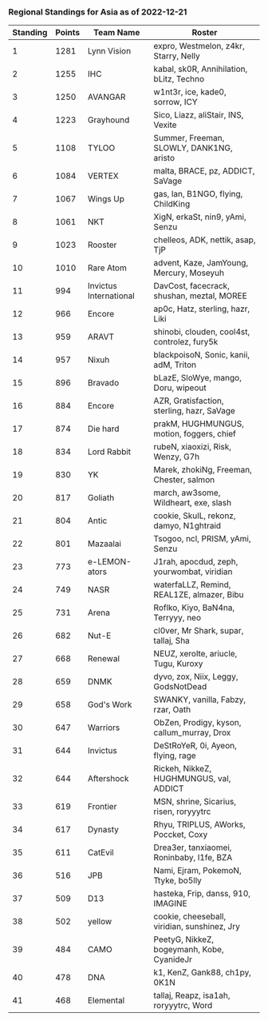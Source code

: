 ### Regional Standings for Asia as of 2022-12-21

|Standing|Points|Team Name|Roster|
|-|-|-|-|
|1|1281|Lynn Vision| expro, Westmelon, z4kr, Starry, Nelly|
|2|1255|IHC| kabal, sk0R, Annihilation, bLitz, Techno|
|3|1250|AVANGAR| w1nt3r, ice, kade0, sorrow, ICY|
|4|1223|Grayhound| Sico, Liazz, aliStair, INS, Vexite|
|5|1108|TYLOO| Summer, Freeman, SLOWLY, DANK1NG, aristo|
|6|1084|VERTEX| malta, BRACE, pz, ADDICT, SaVage|
|7|1067|Wings Up| gas, lan, B1NGO, flying, ChildKing|
|8|1061|NKT| XigN, erkaSt, nin9, yAmi, Senzu|
|9|1023|Rooster| chelleos, ADK, nettik, asap, TjP|
|10|1010|Rare Atom| advent, Kaze, JamYoung, Mercury, Moseyuh|
|11|994|Invictus International| DavCost, facecrack, shushan, meztal, MOREE|
|12|966|Encore| ap0c, Hatz, sterling, hazr, Liki|
|13|959|ARAVT| shinobi, clouden, cool4st, controlez, fury5k|
|14|957|Nixuh| blackpoisoN, Sonic, kanii, adM, Triton|
|15|896|Bravado| bLazE, SloWye, mango, Doru, wipeout|
|16|884|Encore| AZR, Gratisfaction, sterling, hazr, SaVage|
|17|874|Die hard| prakM, HUGHMUNGUS, motion, foggers, chief|
|18|834|Lord Rabbit| rubeN, xiaoxizi, Risk, Wenzy, G7h|
|19|830|YK| Marek, zhokiNg, Freeman, Chester, salmon|
|20|817|Goliath| march, aw3some, Wildheart, exe, slash|
|21|804|Antic| cookie, SkulL, rekonz, damyo, N1ghtraid|
|22|801|Mazaalai| Tsogoo, ncl, PRISM, yAmi, Senzu|
|23|773|e-LEMON-ators| J1rah, apocdud, zeph, yourwombat, viridian|
|24|749|NASR| waterfaLLZ, Remind, REAL1ZE, almazer, Bibu|
|25|731|Arena| Roflko, Kiyo, BaN4na, Terryyy, neo|
|26|682|Nut-E| cl0ver, Mr Shark, supar, tallaj, Sha|
|27|668|Renewal| NEUZ, xerolte, ariucle, Tugu, Kuroxy|
|28|659|DNMK| dyvo, zox, Niix, Leggy, GodsNotDead|
|29|658|God's Work| SWANKY, vanilla, Fabzy, rzar, Oath|
|30|647|Warriors| ObZen, Prodigy, kyson, callum_murray, Drox|
|31|644|Invictus| DeStRoYeR, 0i, Ayeon, flying, rage|
|32|644|Aftershock| Rickeh, NikkeZ, HUGHMUNGUS, val, ADDICT|
|33|619|Frontier| MSN, shrine, Sicarius, risen, roryyytrc|
|34|617|Dynasty| Rhyu, TRIPLUS, AWorks, Poccket, Coxy|
|35|611|CatEvil| Drea3er, tanxiaomei, Roninbaby, l1fe, BZA|
|36|516|JPB| Nami, Ejram, PokemoN, Ttyke, bo5lly|
|37|509|D13| hasteka, Frip, danss, 910, IMAGINE|
|38|502|yellow| cookie, cheeseball, viridian, sunshinez, Jry|
|39|484|CAMO| PeetyG, NikkeZ, bogeymanh, Kobe, CyanideJr|
|40|478|DNA| k1, KenZ, Gank88, ch1py, 0K1N|
|41|468|Elemental| tallaj, Reapz, isa1ah, roryyytrc, Word|